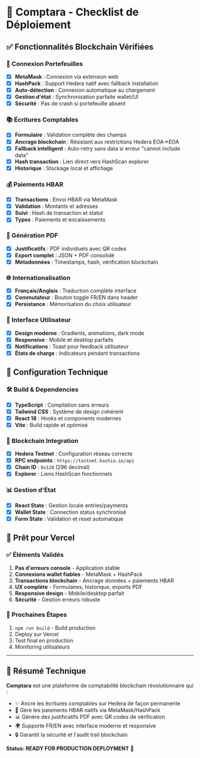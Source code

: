 # 🚀 Comptara - Checklist de Déploiement

## ✅ Fonctionnalités Blockchain Vérifiées

### 🔗 Connexion Portefeuilles
- [x] **MetaMask** : Connexion via extension web
- [x] **HashPack** : Support Hedera natif avec fallback installation
- [x] **Auto-détection** : Connexion automatique au chargement
- [x] **Gestion d'état** : Synchronisation parfaite wallet/UI
- [x] **Sécurité** : Pas de crash si portefeuille absent

### 📚 Écritures Comptables
- [x] **Formulaire** : Validation complète des champs
- [x] **Ancrage blockchain** : Résistant aux restrictions Hedera EOA→EOA 
- [x] **Fallback intelligent** : Auto-retry sans data si erreur "cannot include data"
- [x] **Hash transaction** : Lien direct vers HashScan explorer
- [x] **Historique** : Stockage local et affichage

### 💰 Paiements HBAR
- [x] **Transactions** : Envoi HBAR via MetaMask
- [x] **Validation** : Montants et adresses
- [x] **Suivi** : Hash de transaction et statut
- [x] **Types** : Paiements et encaissements

### 📄 Génération PDF
- [x] **Justificatifs** : PDF individuels avec QR codes
- [x] **Export complet** : JSON + PDF consolidé
- [x] **Métadonnées** : Timestamps, hash, vérification blockchain

### 🌐 Internationalisation
- [x] **Français/Anglais** : Traduction complète interface
- [x] **Commutateur** : Bouton toggle FR/EN dans header
- [x] **Persistance** : Mémorisation du choix utilisateur

### 🎨 Interface Utilisateur
- [x] **Design moderne** : Gradients, animations, dark mode
- [x] **Responsive** : Mobile et desktop parfaits
- [x] **Notifications** : Toast pour feedback utilisateur
- [x] **États de charge** : Indicateurs pendant transactions

## 🔧 Configuration Technique

### 🛠️ Build & Dependencies
- [x] **TypeScript** : Compilation sans erreurs
- [x] **Tailwind CSS** : Système de design cohérent
- [x] **React 18** : Hooks et components modernes
- [x] **Vite** : Build rapide et optimisé

### 🔐 Blockchain Integration
- [x] **Hedera Testnet** : Configuration réseau correcte
- [x] **RPC endpoints** : `https://testnet.hashio.io/api`
- [x] **Chain ID** : `0x128` (296 decimal)
- [x] **Explorer** : Liens HashScan fonctionnels

### 📊 Gestion d'État
- [x] **React State** : Gestion locale entries/payments
- [x] **Wallet State** : Connection status synchronisé
- [x] **Form State** : Validation et reset automatique

## 🚀 Prêt pour Vercel

### ✅ Éléments Validés
1. **Pas d'erreurs console** - Application stable
2. **Connexions wallet fiables** - MetaMask + HashPack
3. **Transactions blockchain** - Ancrage données + paiements HBAR
4. **UX complète** - Formulaires, historique, exports PDF
5. **Responsive design** - Mobile/desktop parfait
6. **Sécurité** - Gestion erreurs robuste

### 🎯 Prochaines Étapes
1. `npm run build` - Build production
2. Deploy sur Vercel
3. Test final en production
4. Monitoring utilisateurs

---

## 🎉 Résumé Technique

**Comptara** est une plateforme de comptabilité blockchain révolutionnaire qui :
- ✨ Ancre les écritures comptables sur Hedera de façon permanente
- 💱 Gère les paiements HBAR natifs via MetaMask/HashPack  
- 📊 Génère des justificatifs PDF avec QR codes de vérification
- 🌍 Supporte FR/EN avec interface moderne et responsive
- 🔒 Garantit la sécurité et l'audit trail blockchain

**Status: READY FOR PRODUCTION DEPLOYMENT** 🚀